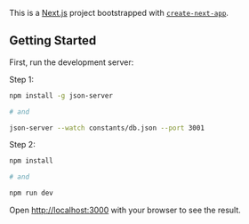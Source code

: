 This is a [Next.js](https://nextjs.org/) project bootstrapped with [`create-next-app`](https://github.com/vercel/next.js/tree/canary/packages/create-next-app).

## Getting Started

First, run the development server:

Step 1: 
```bash
npm install -g json-server

# and

json-server --watch constants/db.json --port 3001

```

Step 2:

```bash
npm install

# and

npm run dev
```



Open [http://localhost:3000](http://localhost:3000) with your browser to see the result.




